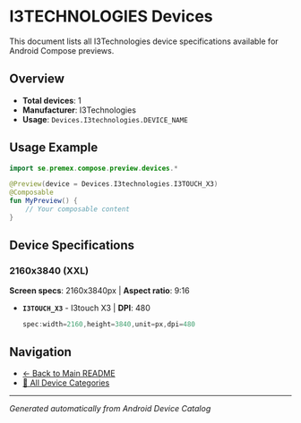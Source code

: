 # I3TECHNOLOGIES Devices

This document lists all I3Technologies device specifications available for Android Compose previews.

## Overview

- **Total devices**: 1
- **Manufacturer**: I3Technologies
- **Usage**: `Devices.I3technologies.DEVICE_NAME`

## Usage Example

```kotlin
import se.premex.compose.preview.devices.*

@Preview(device = Devices.I3technologies.I3TOUCH_X3)
@Composable
fun MyPreview() {
    // Your composable content
}
```

## Device Specifications

### 2160x3840 (XXL)

**Screen specs**: 2160x3840px | **Aspect ratio**: 9:16

- **`I3TOUCH_X3`** - I3touch X3 | **DPI**: 480
  ```kotlin
  spec:width=2160,height=3840,unit=px,dpi=480
  ```

## Navigation

- [← Back to Main README](../../README.md)
- [📱 All Device Categories](../README.md)

---
*Generated automatically from Android Device Catalog*
